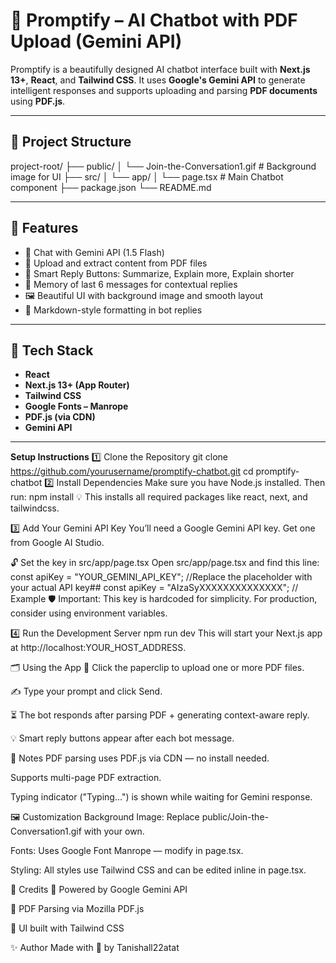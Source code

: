 # 🧠 Promptify – AI Chatbot with PDF Upload (Gemini API)

Promptify is a beautifully designed AI chatbot interface built with **Next.js 13+**, **React**, and **Tailwind CSS**. It uses **Google's Gemini API** to generate intelligent responses and supports uploading and parsing **PDF documents** using **PDF.js**.

---

## 📁 Project Structure

project-root/
├── public/
│ └── Join-the-Conversation1.gif # Background image for UI
├── src/
│ └── app/
│ └── page.tsx # Main Chatbot component
├── package.json
└── README.md

---

## 🚀 Features

- 🤖 Chat with Gemini API (1.5 Flash)
- 📎 Upload and extract content from PDF files
- 💬 Smart Reply Buttons: Summarize, Explain more, Explain shorter
- 🧠 Memory of last 6 messages for contextual replies
- 🖼️ Beautiful UI with background image and smooth layout
- 📄 Markdown-style formatting in bot replies

---

## 🧠 Tech Stack

- **React**
- **Next.js 13+ (App Router)**
- **Tailwind CSS**
- **Google Fonts – Manrope**
- **PDF.js (via CDN)**
- **Gemini API**

---
**Setup Instructions**
1️⃣ Clone the Repository
git clone https://github.com/yourusername/promptify-chatbot.git
cd promptify-chatbot
2️⃣ Install Dependencies
Make sure you have Node.js installed. Then run:
npm install
💡 This installs all required packages like react, next, and tailwindcss.

3️⃣ Add Your Gemini API Key
You’ll need a Google Gemini API key. Get one from Google AI Studio.

🔓 Set the key in src/app/page.tsx
Open src/app/page.tsx and find this line:
const apiKey = "YOUR_GEMINI_API_KEY";   //Replace the placeholder with your actual API key##
const apiKey = "AIzaSyXXXXXXXXXXXXXX"; // Example
🛡️ Important: This key is hardcoded for simplicity. For production, consider using environment variables.

4️⃣ Run the Development Server
npm run dev
This will start your Next.js app at http://localhost:YOUR_HOST_ADDRESS.


🗂️ Using the App
📎 Click the paperclip to upload one or more PDF files.

✍️ Type your prompt and click Send.

⏳ The bot responds after parsing PDF + generating context-aware reply.

💡 Smart reply buttons appear after each bot message.

📌 Notes
PDF parsing uses PDF.js via CDN — no install needed.

Supports multi-page PDF extraction.

Typing indicator ("Typing...") is shown while waiting for Gemini response.

🖼️ Customization
Background Image: Replace public/Join-the-Conversation1.gif with your own.

Fonts: Uses Google Font Manrope — modify in page.tsx.

Styling: All styles use Tailwind CSS and can be edited inline in page.tsx.



🙏 Credits
🤖 Powered by Google Gemini API

📄 PDF Parsing via Mozilla PDF.js

💅 UI built with Tailwind CSS

✨ Author
Made with 💛 by Tanishall22atat
